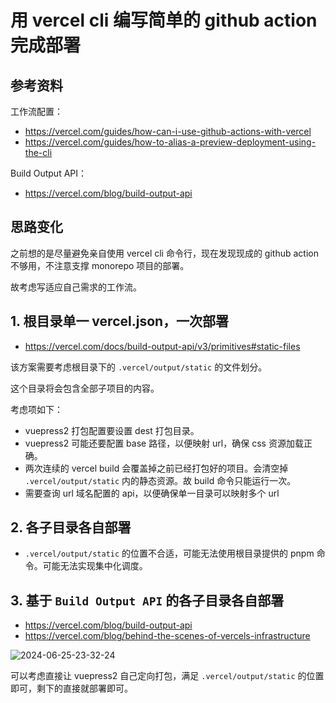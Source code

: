 # 用 vercel cli 编写简单的 github action 完成部署

## 参考资料

工作流配置：

- https://vercel.com/guides/how-can-i-use-github-actions-with-vercel
- https://vercel.com/guides/how-to-alias-a-preview-deployment-using-the-cli

Build Output API：

- https://vercel.com/blog/build-output-api

## 思路变化

之前想的是尽量避免亲自使用 vercel cli 命令行，现在发现现成的 github action 不够用，不注意支撑 monorepo 项目的部署。

故考虑写适应自己需求的工作流。

## 1. 根目录单一 vercel.json，一次部署

- https://vercel.com/docs/build-output-api/v3/primitives#static-files

该方案需要考虑根目录下的 `.vercel/output/static` 的文件划分。

这个目录将会包含全部子项目的内容。

考虑项如下：

- vuepress2 打包配置要设置 dest 打包目录。
- vuepress2 可能还要配置 base 路径，以便映射 url，确保 css 资源加载正确。
- 两次连续的 vercel build 会覆盖掉之前已经打包好的项目。会清空掉 `.vercel/output/static` 内的静态资源。故 build 命令只能运行一次。
- 需要查询 url 域名配置的 api，以便确保单一目录可以映射多个 url

## 2. 各子目录各自部署

- `.vercel/output/static` 的位置不合适，可能无法使用根目录提供的 pnpm 命令。可能无法实现集中化调度。

## 3. 基于 `Build Output API` 的各子目录各自部署

- https://vercel.com/blog/build-output-api
- https://vercel.com/blog/behind-the-scenes-of-vercels-infrastructure

![2024-06-25-23-32-24](https://cdn.jsdelivr.net/gh/RuanZhongNan/img-store/img/2024-06-25-23-32-24.png)

可以考虑直接让 vuepress2 自己定向打包，满足 `.vercel/output/static` 的位置即可，剩下的直接就部署即可。
